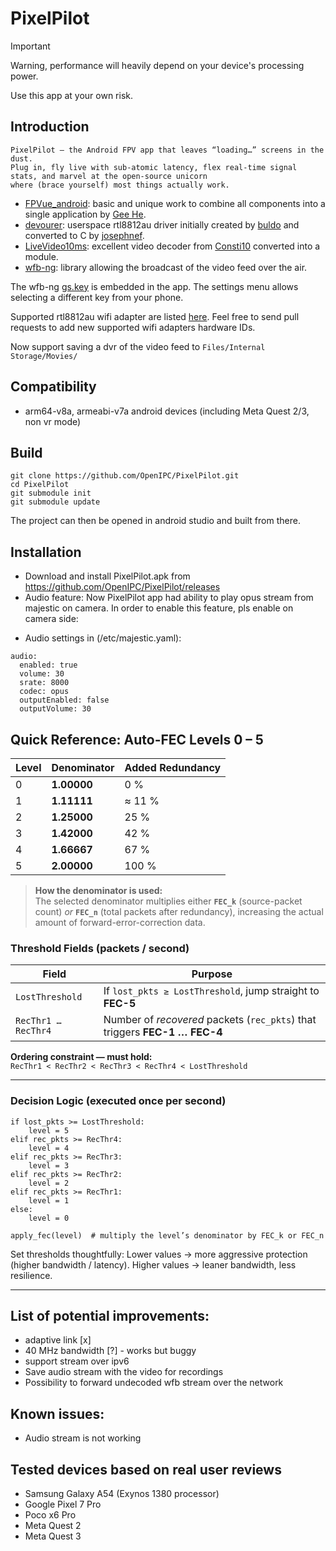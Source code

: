 # PixelPilot
> [!IMPORTANT]
> Warning, performance will heavily depend on your device's processing power.
>
> Use this app at your own risk.

## Introduction
```
PixelPilot – the Android FPV app that leaves “loading…” screens in the dust.
Plug in, fly live with sub‑atomic latency, flex real‑time signal stats, and marvel at the open‑source unicorn
where (brace yourself) most things actually work.
```

- [FPVue_android](https://github.com/gehee/FPVue_android): basic and unique work to combine all components into a single application by [Gee He](https://github.com/gehee).
- [devourer](https://github.com/openipc/devourer): userspace rtl8812au driver initially created by [buldo](https://github.com/buldo) and converted to C by [josephnef](https://github.com/josephnef).
- [LiveVideo10ms](https://github.com/Consti10/LiveVideo10ms): excellent video decoder from [Consti10](https://github.com/Consti10) converted into a module.
- [wfb-ng](https://github.com/svpcom/wfb-ng): library allowing the broadcast of the video feed over the air.

The wfb-ng [gs.key](https://github.com/OpenIPC/PixelPilot/raw/main/app/src/main/assets/gs.key) is embedded in the app.
The settings menu allows selecting a different key from your phone.

Supported rtl8812au wifi adapter are listed [here](https://github.com/OpenIPC/PixelPilot/blob/master/app/src/main/res/xml/usb_device_filter.xml).
Feel free to send pull requests to add new supported wifi adapters hardware IDs.

Now support saving a dvr of the video feed to `Files/Internal Storage/Movies/`

## Compatibility
- arm64-v8a, armeabi-v7a android devices (including Meta Quest 2/3, non vr mode)

## Build
```
git clone https://github.com/OpenIPC/PixelPilot.git
cd PixelPilot
git submodule init
git submodule update
```

The project can then be opened in android studio and built from there.

## Installation
- Download and install PixelPilot.apk from https://github.com/OpenIPC/PixelPilot/releases
- Audio feature: Now PixelPilot app had ability to play opus stream from majestic on camera. In order to enable this feature, pls enable on camera side:
+ Audio settings in (/etc/majestic.yaml):
```
audio:
  enabled: true
  volume: 30
  srate: 8000
  codec: opus
  outputEnabled: false
  outputVolume: 30
```

## Quick Reference: Auto-FEC Levels 0 – 5

| Level | Denominator | Added Redundancy |
|-------|-------------|------------------|
| 0 | **1.00000** | 0 % |
| 1 | **1.11111** | ≈ 11 % |
| 2 | **1.25000** | 25 % |
| 3 | **1.42000** | 42 % |
| 4 | **1.66667** | 67 % |
| 5 | **2.00000** | 100 % |

> **How the denominator is used:**  
> The selected denominator multiplies either **`FEC_k`** (source-packet count) *or* **`FEC_n`** (total packets after redundancy), increasing the actual amount of forward-error-correction data.


### Threshold Fields (packets / second)

| Field | Purpose |
|-------|---------|
| `LostThreshold` | If `lost_pkts ≥ LostThreshold`, jump straight to **FEC-5** |
| `RecThr1 … RecThr4` | Number of *recovered* packets (`rec_pkts`) that triggers **FEC-1 … FEC-4** |

**Ordering constraint — must hold:**  
`RecThr1 < RecThr2 < RecThr3 < RecThr4 < LostThreshold`

---

### Decision Logic (executed once per second)

```text
if lost_pkts >= LostThreshold:
    level = 5
elif rec_pkts >= RecThr4:
    level = 4
elif rec_pkts >= RecThr3:
    level = 3
elif rec_pkts >= RecThr2:
    level = 2
elif rec_pkts >= RecThr1:
    level = 1
else:
    level = 0

apply_fec(level)  # multiply the level’s denominator by FEC_k or FEC_n
```

Set thresholds thoughtfully:
Lower values → more aggressive protection (higher bandwidth / latency).
Higher values → leaner bandwidth, less resilience.

---

## List of potential improvements:
 * adaptive link [x]
 * 40 MHz bandwidth [?] - works but buggy
 * support stream over ipv6
 * Save audio stream with the video for recordings
 * Possibility to forward undecoded wfb stream over the network

## Known issues:
 * Audio stream is not working

## Tested devices based on real user reviews

* Samsung Galaxy A54 (Exynos 1380 processor)
* Google Pixel 7 Pro
* Poco x6 Pro
* Meta Quest 2
* Meta Quest 3
